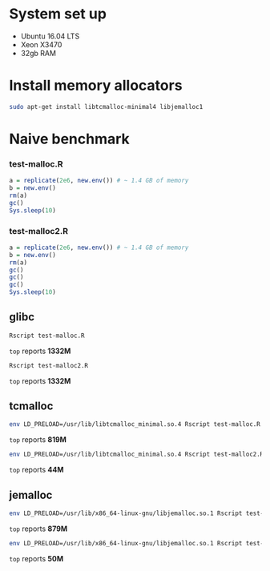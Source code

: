 # System set up

* Ubuntu 16.04 LTS
* Xeon X3470
* 32gb RAM

# Install memory allocators

```sh
sudo apt-get install libtcmalloc-minimal4 libjemalloc1
```

# Naive benchmark

### test-malloc.R 
```r
a = replicate(2e6, new.env()) # ~ 1.4 GB of memory
b = new.env()
rm(a)
gc()
Sys.sleep(10)
```

### test-malloc2.R 

```r
a = replicate(2e6, new.env()) # ~ 1.4 GB of memory
b = new.env()
rm(a)
gc()
gc()
gc()
Sys.sleep(10)
```

## glibc

```sh
Rscript test-malloc.R 
```
`top` reports **1332M**

```sh
Rscript test-malloc2.R 
```
`top` reports **1332M**


## tcmalloc

```sh
env LD_PRELOAD=/usr/lib/libtcmalloc_minimal.so.4 Rscript test-malloc.R 
```
`top` reports **819M**

```sh
env LD_PRELOAD=/usr/lib/libtcmalloc_minimal.so.4 Rscript test-malloc2.R 
```
`top` reports **44M**

## jemalloc

```sh
env LD_PRELOAD=/usr/lib/x86_64-linux-gnu/libjemalloc.so.1 Rscript test-malloc.R 
```
`top` reports **879M**

```sh
env LD_PRELOAD=/usr/lib/x86_64-linux-gnu/libjemalloc.so.1 Rscript test-malloc2.R 
```
`top` reports **50M**